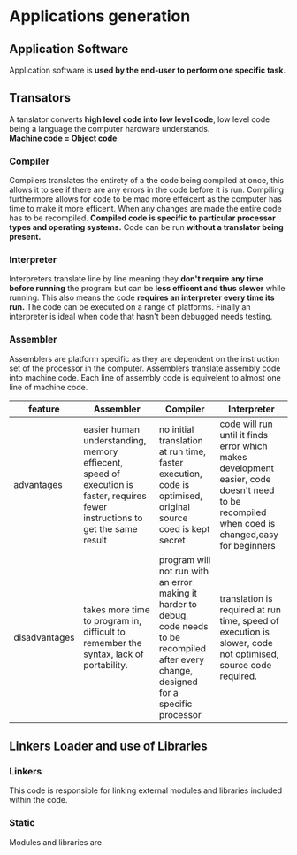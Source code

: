 # Applications generation
## Application Software
Application software is **used by the end-user to perform one specific task**. 
## Transators
A tanslator converts **high level code into low level code**, low level code being a language the computer hardware understands.
<br>
**Machine code = Object code**

### Compiler
Compilers translates the entirety of a the code being compiled at once, this allows it to see if there are any errors in the code before it is run. Compiling furthermore allows for code to be mad more effeicent as the computer has time to make it more efficent. When any changes are made the entire code has to be recompiled. **Compiled code is specific to particular processor types and operating systems.** Code can be run **without a translator being present.**

### Interpreter
Interpreters translate line by line meaning they **don't require any time before running** the program but can be **less efficent and thus slower** while running. This also means the code **requires an interpreter every time its run.** The code can be executed on a range of platforms. Finally an interpreter is ideal when code that hasn't been debugged needs testing.

### Assembler
Assemblers are platform specific as they are dependent on the instruction set of the processor in the computer. Assemblers translate assembly code into machine code. Each line of assembly code is equivelent to almost one line of machine code.

feature |Assembler|Compiler|Interpreter
--|--------|-----------|---------
advantages|easier human understanding, memory effiecent, speed of execution is faster, requires fewer instructions to get the same result|no initial translation at run time, faster execution, code is optimised, original source coed is kept secret|code will run until it finds error which makes development easier, code doesn't need to be recompiled when coed is changed,easy for beginners
disadvantages|takes more time to program in, difficult to remember the syntax, lack of portability.|program will not run with an error making it harder to debug, code needs to be recompiled after every change, designed for a specific processor| translation is required at run time, speed of execution is slower, code not optimised, source code required.

## Linkers Loader and use of Libraries
### Linkers
This code is responsible for linking external modules and libraries included within the code.
### Static
Modules and libraries are 

